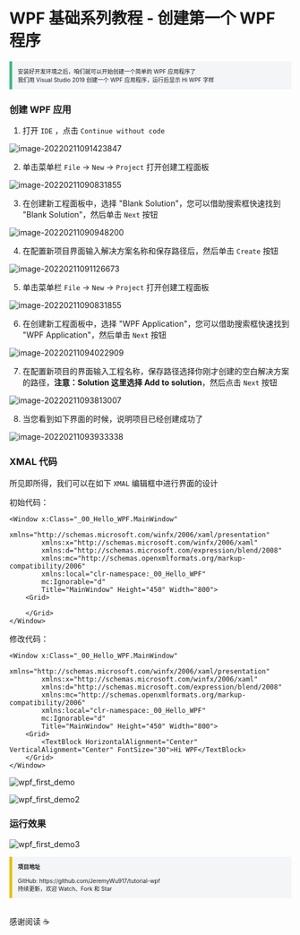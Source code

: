 # WPF 基础系列教程 - 创建第一个 WPF 程序

<section style="border-left: 5px solid #42b983; padding: 10px; background-color: #f3f5f7; font-size: 10px;">
    安装好开发环境之后，咱们就可以开始创建一个简单的 WPF 应用程序了 
    <br>
    我们用 Visual Studio 2019 创建一个 WPF 应用程序，运行后显示 Hi WPF 字样
</section>

### 创建 WPF 应用

1. 打开 `IDE` ，点击 `Continue without code` 

![image-20220211091423847](https://gitee.com/jeremywuiot/img-res-all/raw/master/src/iie_shop/image-20220211091423847.png)

2. 单击菜单栏 `File` -> `New` -> `Project` 打开创建工程面板

![image-20220211090831855](https://gitee.com/jeremywuiot/img-res-all/raw/master/src/iie_shop/image-20220211090831855.png)

3. 在创建新工程面板中，选择 "Blank Solution"，您可以借助搜索框快速找到 "Blank Solution"，然后单击 `Next` 按钮

![image-20220211090948200](https://gitee.com/jeremywuiot/img-res-all/raw/master/src/iie_shop/image-20220211090948200.png)

4. 在配置新项目界面输入解决方案名称和保存路径后，然后单击 `Create` 按钮

![image-20220211091126673](https://gitee.com/jeremywuiot/img-res-all/raw/master/src/iie_shop/image-20220211091126673.png)

5. 单击菜单栏 `File` -> `New` -> `Project` 打开创建工程面板

![image-20220211090831855](https://gitee.com/jeremywuiot/img-res-all/raw/master/src/iie_shop/image-20220211090831855.png)

6. 在创建新工程面板中，选择 "WPF Application"，您可以借助搜索框快速找到 "WPF Application"，然后单击 `Next` 按钮

![image-20220211094022909](https://gitee.com/jeremywuiot/img-res-all/raw/master/src/iie_shop/image-20220211094022909.png)

7. 在配置新项目的界面输入工程名称，保存路径选择你刚才创建的空白解决方案的路径，<strong>注意：Solution 这里选择 Add to solution</strong>，然后点击 `Next` 按钮

![image-20220211093813007](https://gitee.com/jeremywuiot/img-res-all/raw/master/src/iie_shop/image-20220211093813007.png)

8. 当您看到如下界面的时候，说明项目已经创建成功了

![image-20220211093933338](https://gitee.com/jeremywuiot/img-res-all/raw/master/src/iie_shop/image-20220211093933338.png)

### XMAL 代码

所见即所得，我们可以在如下 `XMAL` 编辑框中进行界面的设计

初始代码：

```xaml
<Window x:Class="_00_Hello_WPF.MainWindow"
        xmlns="http://schemas.microsoft.com/winfx/2006/xaml/presentation"
        xmlns:x="http://schemas.microsoft.com/winfx/2006/xaml"
        xmlns:d="http://schemas.microsoft.com/expression/blend/2008"
        xmlns:mc="http://schemas.openxmlformats.org/markup-compatibility/2006"
        xmlns:local="clr-namespace:_00_Hello_WPF"
        mc:Ignorable="d"
        Title="MainWindow" Height="450" Width="800">
    <Grid>

    </Grid>
</Window>
```

修改代码：

```xaml
<Window x:Class="_00_Hello_WPF.MainWindow"
        xmlns="http://schemas.microsoft.com/winfx/2006/xaml/presentation"
        xmlns:x="http://schemas.microsoft.com/winfx/2006/xaml"
        xmlns:d="http://schemas.microsoft.com/expression/blend/2008"
        xmlns:mc="http://schemas.openxmlformats.org/markup-compatibility/2006"
        xmlns:local="clr-namespace:_00_Hello_WPF"
        mc:Ignorable="d"
        Title="MainWindow" Height="450" Width="800">
    <Grid>
        <TextBlock HorizontalAlignment="Center" VerticalAlignment="Center" FontSize="30">Hi WPF</TextBlock>
    </Grid>
</Window>
```

![wpf_first_demo](https://gitee.com/jeremywuiot/img-res-all/raw/master/src/iie_shop/wpf_first_demo.gif)

![wpf_first_demo2](https://gitee.com/jeremywuiot/img-res-all/raw/master/src/iie_shop/wpf_first_demo2.gif)

### 运行效果

![wpf_first_demo3](https://gitee.com/jeremywuiot/img-res-all/raw/master/src/iie_shop/wpf_first_demo3.gif)

<section style="border-left: 5px solid #e7c000; padding: 10px; background-color: #f3f5f7; font-size: 10px;">
    <strong>项目地址</strong>
    <br><br>
    GitHub: https://github.com/JeremyWu917/tutorial-wpf
    <br>
    持续更新，欢迎 Watch、Fork 和 Star
</section>


<br>


感谢阅读 :coffee:

